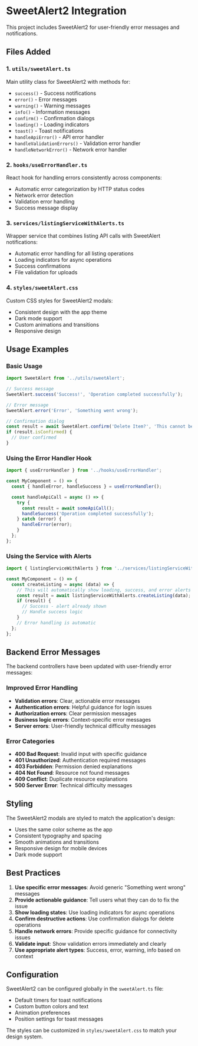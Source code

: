 # SweetAlert2 Integration

This project includes SweetAlert2 for user-friendly error messages and notifications.

## Files Added

### 1. `utils/sweetAlert.ts`
Main utility class for SweetAlert2 with methods for:
- `success()` - Success notifications
- `error()` - Error messages
- `warning()` - Warning messages
- `info()` - Information messages
- `confirm()` - Confirmation dialogs
- `loading()` - Loading indicators
- `toast()` - Toast notifications
- `handleApiError()` - API error handler
- `handleValidationErrors()` - Validation error handler
- `handleNetworkError()` - Network error handler

### 2. `hooks/useErrorHandler.ts`
React hook for handling errors consistently across components:
- Automatic error categorization by HTTP status codes
- Network error detection
- Validation error handling
- Success message display

### 3. `services/listingServiceWithAlerts.ts`
Wrapper service that combines listing API calls with SweetAlert notifications:
- Automatic error handling for all listing operations
- Loading indicators for async operations
- Success confirmations
- File validation for uploads

### 4. `styles/sweetAlert.css`
Custom CSS styles for SweetAlert2 modals:
- Consistent design with the app theme
- Dark mode support
- Custom animations and transitions
- Responsive design

## Usage Examples

### Basic Usage
```typescript
import SweetAlert from '../utils/sweetAlert';

// Success message
SweetAlert.success('Success!', 'Operation completed successfully');

// Error message
SweetAlert.error('Error', 'Something went wrong');

// Confirmation dialog
const result = await SweetAlert.confirm('Delete Item?', 'This cannot be undone');
if (result.isConfirmed) {
  // User confirmed
}
```

### Using the Error Handler Hook
```typescript
import { useErrorHandler } from '../hooks/useErrorHandler';

const MyComponent = () => {
  const { handleError, handleSuccess } = useErrorHandler();

  const handleApiCall = async () => {
    try {
      const result = await someApiCall();
      handleSuccess('Operation completed successfully');
    } catch (error) {
      handleError(error);
    }
  };
};
```

### Using the Service with Alerts
```typescript
import { listingServiceWithAlerts } from '../services/listingServiceWithAlerts';

const MyComponent = () => {
  const createListing = async (data) => {
    // This will automatically show loading, success, and error alerts
    const result = await listingServiceWithAlerts.createListing(data);
    if (result) {
      // Success - alert already shown
      // Handle success logic
    }
    // Error handling is automatic
  };
};
```

## Backend Error Messages

The backend controllers have been updated with user-friendly error messages:

### Improved Error Handling
- **Validation errors**: Clear, actionable error messages
- **Authentication errors**: Helpful guidance for login issues
- **Authorization errors**: Clear permission messages
- **Business logic errors**: Context-specific error messages
- **Server errors**: User-friendly technical difficulty messages

### Error Categories
- **400 Bad Request**: Invalid input with specific guidance
- **401 Unauthorized**: Authentication required messages
- **403 Forbidden**: Permission denied explanations
- **404 Not Found**: Resource not found messages
- **409 Conflict**: Duplicate resource explanations
- **500 Server Error**: Technical difficulty messages

## Styling

The SweetAlert2 modals are styled to match the application's design:
- Uses the same color scheme as the app
- Consistent typography and spacing
- Smooth animations and transitions
- Responsive design for mobile devices
- Dark mode support

## Best Practices

1. **Use specific error messages**: Avoid generic "Something went wrong" messages
2. **Provide actionable guidance**: Tell users what they can do to fix the issue
3. **Show loading states**: Use loading indicators for async operations
4. **Confirm destructive actions**: Use confirmation dialogs for delete operations
5. **Handle network errors**: Provide specific guidance for connectivity issues
6. **Validate input**: Show validation errors immediately and clearly
7. **Use appropriate alert types**: Success, error, warning, info based on context

## Configuration

SweetAlert2 can be configured globally in the `sweetAlert.ts` file:
- Default timers for toast notifications
- Custom button colors and text
- Animation preferences
- Position settings for toast messages

The styles can be customized in `styles/sweetAlert.css` to match your design system.